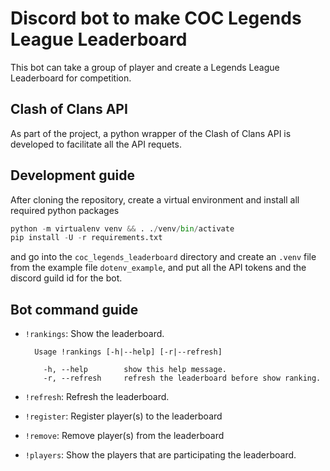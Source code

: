 # Discord bot to make COC Legends League Leaderboard


This bot can take a group of player and create a Legends League Leaderboard for competition.


## Clash of Clans API

As part of the project, a python wrapper of the Clash of Clans API is developed to facilitate
all the API requets.


## Development guide

After cloning the repository, create a virtual environment and install all required python
packages

```python
python -m virtualenv venv && . ./venv/bin/activate
pip install -U -r requirements.txt
```

and go into the `coc_legends_leaderboard` directory and create an `.venv` file from the example
file `dotenv_example`, and put all the API tokens and the discord guild id for the bot.


## Bot command guide

* `!rankings`: Show the leaderboard.

    ```
      Usage !rankings [-h|--help] [-r|--refresh]

        -h, --help        show this help message.
        -r, --refresh     refresh the leaderboard before show ranking.
    ```
    
* `!refresh`: Refresh the leaderboard.
* `!register`: Register player(s) to the leaderboard
* `!remove`: Remove player(s) from the leaderboard
* `!players`: Show the players that are participating the leaderboard. 

